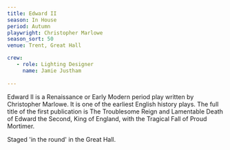 ```yaml
---
title: Edward II
season: In House
period: Autumn
playwright: Christopher Marlowe
season_sort: 50
venue: Trent, Great Hall

crew:
   - role: Lighting Designer
     name: Jamie Justham
    
---
```


Edward II is a Renaissance or Early Modern period play written by Christopher Marlowe. It is one of the earliest English history plays. The full title of the first publication is The Troublesome Reign and Lamentable Death of Edward the Second, King of England, with the Tragical Fall of Proud Mortimer.

Staged 'in the round' in the Great Hall.
